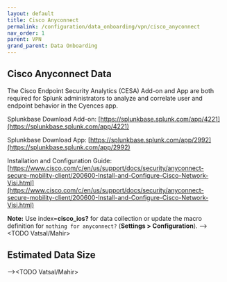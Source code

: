 ```yaml
---
layout: default
title: Cisco Anyconnect
permalink: /configuration/data_onboarding/vpn/cisco_anyconnect
nav_order: 1
parent: VPN
grand_parent: Data Onboarding
---
```


## **Cisco Anyconnect Data**

The Cisco Endpoint Security Analytics (CESA) Add-on and App are both required for Splunk administrators to analyze and correlate user and endpoint behavior in the Cyences app. 

Splunkbase Download Add-on:
[https://splunkbase.splunk.com/app/4221](https://splunkbase.splunk.com/app/4221)

Splunkbase Download App:
[https://splunkbase.splunk.com/app/2992](https://splunkbase.splunk.com/app/2992)

Installation and Configuration Guide:
[https://www.cisco.com/c/en/us/support/docs/security/anyconnect-secure-mobility-client/200600-Install-and-Configure-Cisco-Network-Visi.html](https://www.cisco.com/c/en/us/support/docs/security/anyconnect-secure-mobility-client/200600-Install-and-Configure-Cisco-Network-Visi.html)

**Note:** Use index=**cisco_ios?** for data collection or update the macro definition for `nothing for anyconnect?` (**Settings > Configuration**).
--><TODO Vatsal/Mahir>

## Estimated Data Size
--><TODO Vatsal/Mahir>